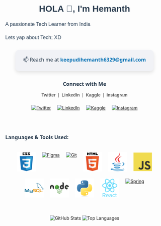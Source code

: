 <h1 align="center" style="color: #2c3e50; font-family: 'Arial', sans-serif; font-weight: 700;">HOLA 👋, I'm Hemanth</h1>
<h3 align="left" style="color: #34495e; font-family: 'Arial', sans-serif; font-weight: 400;">A passionate Tech Learner from India</h3>
<h3 align="left" style="color: #34495e; font-family: 'Arial', sans-serif; font-weight: 400;">Lets yap about Tech; XD</h3>


<div style="display: flex; justify-content: center; gap: 20px; flex-wrap: wrap; margin: 30px 0;">
  
  <div style="background: #f1f2f6; padding: 20px 25px; border-radius: 12px; box-shadow: 0 6px 12px rgba(0,0,0,0.1); transition: transform 0.3s ease;" onmouseover="this.style.transform='scale(1.05)'" onmouseout="this.style.transform='scale(1)'">
    <p style="margin: 0; color: #2c3e50; font-size: 16px; font-family: 'Segoe UI', Tahoma, Geneva, Verdana, sans-serif;">
      📫 Reach me at 
      <a href="mailto:keepudihemanth6329@gmail.com" style="color: #0e75b6; text-decoration: none; font-weight: 600;">
        keepudihemanth6329@gmail.com</a></p>
  </div>
</div>



<h3 align="center" style="color: #2c3e50; font-family: 'Segoe UI', Tahoma, Geneva, Verdana, sans-serif; margin-top: 30px;">
   Connect with Me
</h3>
<p align="center" style="margin-top: 10px; font-family: Arial, sans-serif; color: #555;">
  <strong>Twitter</strong> &nbsp;|&nbsp;
  <strong>LinkedIn</strong> &nbsp;|&nbsp;
  <strong>Kaggle</strong> &nbsp;|&nbsp;
  <strong>Instagram</strong>
</p>

<div align="center" style="display: flex; flex-wrap: wrap; justify-content: center; gap: 20px; padding: 10px;">
  <a href="https://twitter.com/keepudi_hemanth" target="_blank" style="transition: transform 0.3s ease;">
    <img src="https://raw.githubusercontent.com/rahuldkjain/github-profile-readme-generator/master/src/images/icons/Social/twitter.svg" alt="Twitter" width="45" height="45" style="transition: transform 0.3s ease;" onmouseover="this.style.transform='scale(1.3)'" onmouseout="this.style.transform='scale(1)'"/>
  </a>
  <a href="https://linkedin.com/in/keepudi-hemanth" target="_blank" style="transition: transform 0.3s ease;">
    <img src="https://raw.githubusercontent.com/rahuldkjain/github-profile-readme-generator/master/src/images/icons/Social/linked-in-alt.svg" alt="LinkedIn" width="45" height="45" style="transition: transform 0.3s ease;" onmouseover="this.style.transform='scale(1.3)'" onmouseout="this.style.transform='scale(1)'"/>
  </a>
  <a href="https://kaggle.com/hemanthkeepudi" target="_blank" style="transition: transform 0.3s ease;">
    <img src="https://raw.githubusercontent.com/rahuldkjain/github-profile-readme-generator/master/src/images/icons/Social/kaggle.svg" alt="Kaggle" width="45" height="45" style="transition: transform 0.3s ease;" onmouseover="this.style.transform='scale(1.3)'" onmouseout="this.style.transform='scale(1)'"/>
  </a>
  <a href="https://instagram.com/k__hemanth" target="_blank" style="transition: transform 0.3s ease;">
    <img src="https://raw.githubusercontent.com/rahuldkjain/github-profile-readme-generator/master/src/images/icons/Social/instagram.svg" alt="Instagram" width="45" height="45" style="transition: transform 0.3s ease;" onmouseover="this.style.transform='scale(1.3)'" onmouseout="this.style.transform='scale(1)'"/>
  </a>
</div>

<br>
<br>

<h3 align="left" style="color: #2c3e50; font-family: 'Segoe UI', Tahoma, Geneva, Verdana, sans-serif; margin-top: 30px;">
   Languages & Tools Used:
</h3>
<div align="center" style="display: flex; flex-wrap: wrap; justify-content: center; gap: 20px; padding: 20px;">
  <a href="https://www.w3schools.com/css/" target="_blank">
    <img src="https://raw.githubusercontent.com/devicons/devicon/master/icons/css3/css3-original-wordmark.svg" alt="CSS3" width="60" height="60" style="transition: transform 0.3s ease;" onmouseover="this.style.transform='scale(1.2)'" onmouseout="this.style.transform='scale(1)'"/>
  </a>
  <a href="https://www.figma.com/" target="_blank">
    <img src="https://www.vectorlogo.zone/logos/figma/figma-icon.svg" alt="Figma" width="60" height="60" style="transition: transform 0.3s ease;" onmouseover="this.style.transform='scale(1.2)'" onmouseout="this.style.transform='scale(1)'"/>
  </a>
  <a href="https://git-scm.com/" target="_blank">
    <img src="https://www.vectorlogo.zone/logos/git-scm/git-scm-icon.svg" alt="Git" width="60" height="60" style="transition: transform 0.3s ease;" onmouseover="this.style.transform='scale(1.2)'" onmouseout="this.style.transform='scale(1)'"/>
  </a>
  <a href="https://www.w3.org/html/" target="_blank">
    <img src="https://raw.githubusercontent.com/devicons/devicon/master/icons/html5/html5-original-wordmark.svg" alt="HTML5" width="60" height="60" style="transition: transform 0.3s ease;" onmouseover="this.style.transform='scale(1.2)'" onmouseout="this.style.transform='scale(1)'"/>
  </a>
  <a href="https://www.java.com" target="_blank">
    <img src="https://raw.githubusercontent.com/devicons/devicon/master/icons/java/java-original.svg" alt="Java" width="60" height="60" style="transition: transform 0.3s ease;" onmouseover="this.style.transform='scale(1.2)'" onmouseout="this.style.transform='scale(1)'"/>
  </a>
  <a href="https://developer.mozilla.org/en-US/docs/Web/JavaScript" target="_blank">
    <img src="https://raw.githubusercontent.com/devicons/devicon/master/icons/javascript/javascript-original.svg" alt="JavaScript" width="60" height="60" style="transition: transform 0.3s ease;" onmouseover="this.style.transform='scale(1.2)'" onmouseout="this.style.transform='scale(1)'"/>
  </a>
  <a href="https://www.mysql.com/" target="_blank">
    <img src="https://raw.githubusercontent.com/devicons/devicon/master/icons/mysql/mysql-original-wordmark.svg" alt="MySQL" width="60" height="60" style="transition: transform 0.3s ease;" onmouseover="this.style.transform='scale(1.2)'" onmouseout="this.style.transform='scale(1)'"/>
  </a>
  <a href="https://nodejs.org" target="_blank">
    <img src="https://raw.githubusercontent.com/devicons/devicon/master/icons/nodejs/nodejs-original-wordmark.svg" alt="Node.js" width="60" height="60" style="transition: transform 0.3s ease;" onmouseover="this.style.transform='scale(1.2)'" onmouseout="this.style.transform='scale(1)'"/>
  </a>
  <a href="https://www.python.org" target="_blank">
    <img src="https://raw.githubusercontent.com/devicons/devicon/master/icons/python/python-original.svg" alt="Python" width="60" height="60" style="transition: transform 0.3s ease;" onmouseover="this.style.transform='scale(1.2)'" onmouseout="this.style.transform='scale(1)'"/>
  </a>
  <a href="https://reactjs.org/" target="_blank">
    <img src="https://raw.githubusercontent.com/devicons/devicon/master/icons/react/react-original-wordmark.svg" alt="React" width="60" height="60" style="transition: transform 0.3s ease;" onmouseover="this.style.transform='scale(1.2)'" onmouseout="this.style.transform='scale(1)'"/>
  </a>
  <a href="https://spring.io/" target="_blank">
    <img src="https://www.vectorlogo.zone/logos/springio/springio-icon.svg" alt="Spring" width="60" height="60" style="transition: transform 0.3s ease;" onmouseover="this.style.transform='scale(1.2)'" onmouseout="this.style.transform='scale(1)'"/>
  </a>
</div>
<br>
<br>
<div align="center">
  <img src="https://github-readme-stats.vercel.app/api?username=keepudihemanth&show_icons=true&theme=transparent&include_all_commits=true&count_private=true" height="150" alt="GitHub Stats"/>
  <img src="https://github-readme-stats.vercel.app/api/top-langs?username=keepudihemanth&layout=compact&langs_count=5&theme=transparent" height="150" alt="Top Languages"/>
</div>
